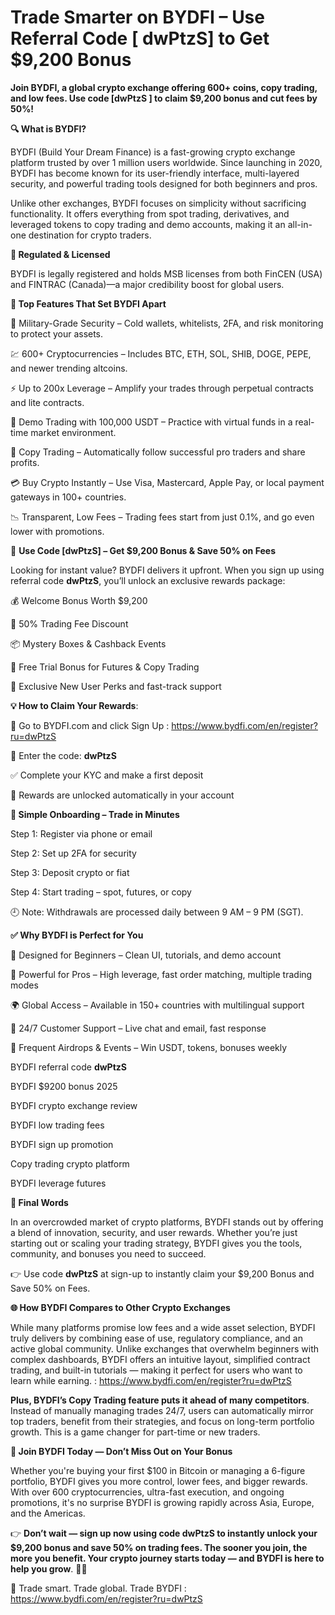 # Trade Smarter on BYDFI – Use  Referral Code [ dwPtzS]  to Get $9,200 Bonus

**Join BYDFI, a global crypto exchange offering 600+ coins, copy trading, and low fees. Use code [dwPtzS ] to claim $9,200 bonus and cut fees by 50%!**

**🔍 What is BYDFI?**

BYDFI (Build Your Dream Finance) is a fast-growing crypto exchange platform trusted by over 1 million users worldwide. Since launching in 2020, BYDFI has become known for its user-friendly interface, multi-layered security, and powerful trading tools designed for both beginners and pros.

Unlike other exchanges, BYDFI focuses on simplicity without sacrificing functionality. It offers everything from spot trading, derivatives, and leveraged tokens to copy trading and demo accounts, making it an all-in-one destination for crypto traders.

**📍 Regulated & Licensed**

BYDFI is legally registered and holds MSB licenses from both FinCEN (USA) and FINTRAC (Canada)—a major credibility boost for global users.

**🌟 Top Features That Set BYDFI Apart**

🔐 Military-Grade Security – Cold wallets, whitelists, 2FA, and risk monitoring to protect your assets.

💹 600+ Cryptocurrencies – Includes BTC, ETH, SOL, SHIB, DOGE, PEPE, and newer trending altcoins.

⚡ Up to 200x Leverage – Amplify your trades through perpetual contracts and lite contracts.

🧪 Demo Trading with 100,000 USDT – Practice with virtual funds in a real-time market environment.

👤 Copy Trading – Automatically follow successful pro traders and share profits.

💳 Buy Crypto Instantly – Use Visa, Mastercard, Apple Pay, or local payment gateways in 100+ countries.

📉 Transparent, Low Fees – Trading fees start from just 0.1%, and go even lower with promotions.

🎁 **Use Code [dwPtzS] – Get $9,200 Bonus & Save 50% on Fees**

Looking for instant value? BYDFI delivers it upfront. When you sign up using referral code **dwPtzS**, you’ll unlock an exclusive rewards package:

💰 Welcome Bonus Worth $9,200

🔻 50% Trading Fee Discount

📦 Mystery Boxes & Cashback Events

🎁 Free Trial Bonus for Futures & Copy Trading

🥇 Exclusive New User Perks and fast-track support

**💡 How to Claim Your Rewards**:

📝 Go to BYDFI.com and click Sign Up : https://www.bydfi.com/en/register?ru=dwPtzS

🔑 Enter the code: **dwPtzS**

✅ Complete your KYC and make a first deposit

🎉 Rewards are unlocked automatically in your account

**📲 Simple Onboarding – Trade in Minutes**

Step 1: Register via phone or email

Step 2: Set up 2FA for security

Step 3: Deposit crypto or fiat

Step 4: Start trading – spot, futures, or copy

🕘 Note: Withdrawals are processed daily between 9 AM – 9 PM (SGT).

**✅ Why BYDFI is Perfect for You**

🧠 Designed for Beginners – Clean UI, tutorials, and demo account

🧰 Powerful for Pros – High leverage, fast order matching, multiple trading modes

🌍 Global Access – Available in 150+ countries with multilingual support

💬 24/7 Customer Support – Live chat and email, fast response

🎯 Frequent Airdrops & Events – Win USDT, tokens, bonuses weekly


BYDFI referral code **dwPtzS**

BYDFI $9200 bonus 2025

BYDFI crypto exchange review

BYDFI low trading fees

BYDFI sign up promotion

Copy trading crypto platform

BYDFI leverage futures

**🏁 Final Words**

In an overcrowded market of crypto platforms, BYDFI stands out by offering a blend of innovation, security, and user rewards. Whether you’re just starting out or scaling your trading strategy, BYDFI gives you the tools, community, and bonuses you need to succeed.

👉 Use code **dwPtzS** at sign-up to instantly claim your $9,200 Bonus and Save 50% on Fees.

**🌐 How BYDFI Compares to Other Crypto Exchanges**

While many platforms promise low fees and a wide asset selection, BYDFI truly delivers by combining ease of use, regulatory compliance, and an active global community. Unlike exchanges that overwhelm beginners with complex dashboards, BYDFI offers an intuitive layout, simplified contract trading, and built-in tutorials — making it perfect for users who want to learn while earning. : https://www.bydfi.com/en/register?ru=dwPtzS

**Plus, BYDFI’s Copy Trading feature puts it ahead of many competitors**. Instead of manually managing trades 24/7, users can automatically mirror top traders, benefit from their strategies, and focus on long-term portfolio growth. This is a game changer for part-time or new traders.

**📢 Join BYDFI Today — Don’t Miss Out on Your Bonus**

Whether you're buying your first $100 in Bitcoin or managing a 6-figure portfolio, BYDFI gives you more control, lower fees, and bigger rewards. With over 600 cryptocurrencies, ultra-fast execution, and ongoing promotions, it's no surprise BYDFI is growing rapidly across Asia, Europe, and the Americas.

👉 **Don’t wait — sign up now using code dwPtzS to instantly unlock your $9,200 bonus and save 50% on trading fees. The sooner you join, the more you benefit. Your crypto journey starts today — and BYDFI is here to help you grow**. 🌱🚀



💼 Trade smart. Trade global. Trade BYDFI : https://www.bydfi.com/en/register?ru=dwPtzS
